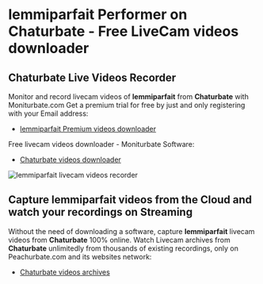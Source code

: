 # lemmiparfait Performer on Chaturbate - Free LiveCam videos downloader

## Chaturbate Live Videos Recorder

Monitor and record livecam videos of **lemmiparfait** from **Chaturbate** with Moniturbate.com
Get a premium trial for free by just and only registering with your Email address:
* [lemmiparfait Premium videos downloader](https://moniturbate.com/request-demo-licence-key.html)

Free livecam videos downloader - Moniturbate Software:
* [Chaturbate videos downloader](https://moniturbate.com/moniturbate-download-software.html)

![lemmiparfait livecam videos recorder](https://peachurnet.com/templates/moniturbate-software.png)


## Capture lemmiparfait videos from the Cloud and watch your recordings on Streaming

Without the need of downloading a software, capture **lemmiparfait** livecam videos from **Chaturbate** 100% online.
Watch Livecam archives from **Chaturbate** unlimitedly from thousands of existing recordings, only on Peachurbate.com and its websites network:
* [Chaturbate videos archives](https://peachurnet.com/)